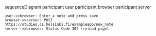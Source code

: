 sequenceDiagram
    participant user
    participant browser
    participant server

    user->>browser: Enter a note and press save
    browser->>server: POST https://studies.cs.helsinki.fi/exampleapp/new_note
    server-->>browser: Status Code 302 (reload page)
